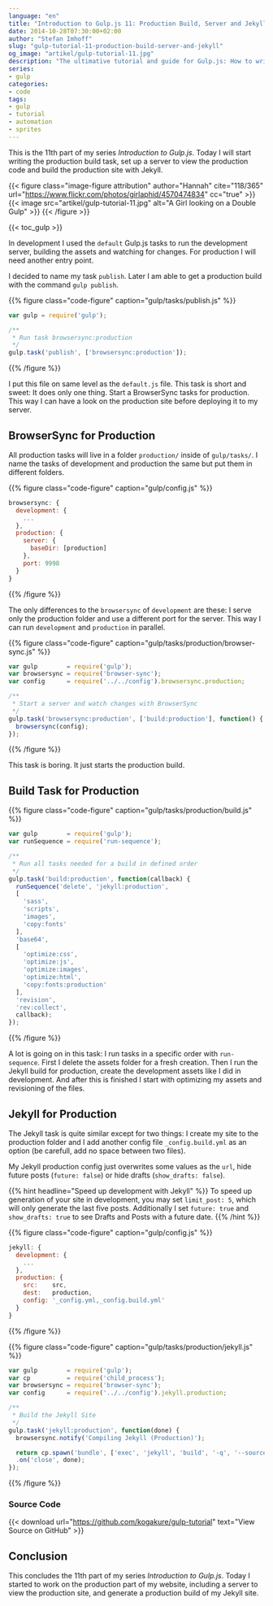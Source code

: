 ```yaml
---
language: "en"
title: "Introduction to Gulp.js 11: Production Build, Server and Jekyll"
date: 2014-10-28T07:30:00+02:00
author: "Stefan Imhoff"
slug: "gulp-tutorial-11-production-build-server-and-jekyll"
og_image: "artikel/gulp-tutorial-11.jpg"
description: "The ultimative tutorial and guide for Gulp.js: How to write the production task for Jekyll and BrowserSync."
series:
- gulp
categories:
- code
tags:
- gulp
- tutorial
- automation
- sprites
---
```


This is the 11th part of my series *Introduction to Gulp.js*. Today I will start writing the production build task, set up a server to view the production code and build the production site with Jekyll.

{{< figure class="image-figure attribution" author="Hannah" cite="118/365" url="https://www.flickr.com/photos/girlaphid/4570474834" cc="true" >}}
{{< image src="artikel/gulp-tutorial-11.jpg" alt="A Girl looking on a Double Gulp" >}}
{{< /figure >}}

{{< toc_gulp >}}

In development I used the `default` Gulp.js tasks to run the development server, building the assets and watching for changes. For production I will need another entry point.

I decided to name my task `publish`. Later I am able to get a production build with the command `gulp publish`.

{{% figure class="code-figure" caption="gulp/tasks/publish.js" %}}
```javascript
var gulp = require('gulp');

/**
 * Run task browsersync:production
 */
gulp.task('publish', ['browsersync:production']);
```
{{% /figure %}}

I put this file on same level as the `default.js` file. This task is short and sweet: It does only one thing. Start a BrowserSync tasks for production. This way I can have a look on the production site before deploying it to my server.

## BrowserSync for Production
All production tasks will live in a folder `production/` inside of `gulp/tasks/`. I name the tasks of development and production the same but put them in different folders.

{{% figure class="code-figure" caption="gulp/config.js" %}}
```javascript
browsersync: {
  development: {
    ...
  },
  production: {
    server: {
      baseDir: [production]
    },
    port: 9998
  }
}
```
{{% /figure %}}

The only differences to the `browsersync` of `development` are these: I serve only the production folder and use a different port for the server. This way I can run `development` and `production` in parallel.

{{% figure class="code-figure" caption="gulp/tasks/production/browser-sync.js" %}}
```javascript
var gulp        = require('gulp');
var browsersync = require('browser-sync');
var config      = require('../../config').browsersync.production;

/**
 * Start a server and watch changes with BrowserSync
 */
gulp.task('browsersync:production', ['build:production'], function() {
  browsersync(config);
});
```
{{% /figure %}}

This task is boring. It just starts the production build.

## Build Task for Production

{{% figure class="code-figure" caption="gulp/tasks/production/build.js" %}}
```javascript
var gulp        = require('gulp');
var runSequence = require('run-sequence');

/**
 * Run all tasks needed for a build in defined order
 */
gulp.task('build:production', function(callback) {
  runSequence('delete', 'jekyll:production',
  [
    'sass',
    'scripts',
    'images',
    'copy:fonts'
  ],
  'base64',
  [
    'optimize:css',
    'optimize:js',
    'optimize:images',
    'optimize:html',
    'copy:fonts:production'
  ],
  'revision',
  'rev:collect',
  callback);
});
```
{{% /figure %}}

A lot is going on in this task: I run tasks in a specific order with `run-sequence`. First I delete the assets folder for a fresh creation. Then I run the Jekyll build for production, create the development assets like I did in development. And after this is finished I start with optimizing my assets and revisioning of the files.

## Jekyll for Production
The Jekyll task is quite similar except for two things: I create my site to the production folder and I add another config file `_config.build.yml` as an option (be carefull, add no space between two files).

My Jekyll production config just overwrites some values as the `url`, hide future posts (`future: false`) or hide drafts (`show_drafts: false`).

{{% hint headline="Speed up development with Jekyll" %}}
To speed up generation of your site in development, you may set `limit_post: 5`, which will only generate the last five posts. Additionally I set `future: true` and `show_drafts: true` to see Drafts and Posts with a future date.
{{% /hint %}}

{{% figure class="code-figure" caption="gulp/config.js" %}}
```javascript
jekyll: {
  development: {
    ...
  },
  production: {
    src:    src,
    dest:   production,
    config: '_config.yml,_config.build.yml'
  }
}
```
{{% /figure %}}

{{% figure class="code-figure" caption="gulp/tasks/production/jekyll.js" %}}
```javascript
var gulp        = require('gulp');
var cp          = require('child_process');
var browsersync = require('browser-sync');
var config      = require('../../config').jekyll.production;

/**
 * Build the Jekyll Site
 */
gulp.task('jekyll:production', function(done) {
  browsersync.notify('Compiling Jekyll (Production)');

  return cp.spawn('bundle', ['exec', 'jekyll', 'build', '-q', '--source=' + config.src, '--destination=' + config.dest, '--config=' + config.config], { stdio: 'inherit' })
  .on('close', done);
});
```
{{% /figure %}}

### Source Code

{{< download url="https://github.com/kogakure/gulp-tutorial" text="View Source on GitHub" >}}

## Conclusion
This concludes the 11th part of my series *Introduction to Gulp.js*. Today I started to work on the production part of my website, including a server to view the production site, and generate a production build of my Jekyll site.
